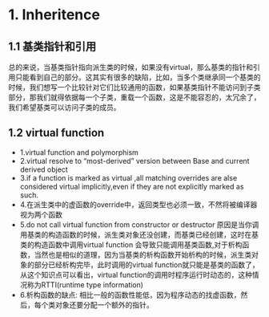 # 1. Inheritence
## 1.1 基类指针和引用
总的来说，当基类指针指向派生类的时候，如果没有virtual，那么基类的指针和引用只能看到自己的部分。这其实有很多的缺陷，比如，当多个类继承同一个基类的时候，我们想写一个比较针对它们比较通用的函数，如果基类指针不能访问到子类部分，那我们就得依据每一个子类，重载一个函数，这是不能容忍的，太冗余了，我们希望基类可以访问子类的成员。

## 1.2 virtual function
 + 1.virtual function and polymorphism
 + 2.virtual resolve to “most-derived” version between Base and current derived object
 + 3.if a function is marked as virtual ,all matching overrides are alse considered virtual implicitly,even if they are not explicitly marked as such.
+ 4.在派生类中的虚函数的override中，返回类型也必须一致，不然将被编译器视为两个函数
+ 5.do not call virtual function from constructor or destructor
 原因是当你调用基类的构造函数的时候，派生类对象还没创建，而基类已经创建，这时在基类的构造函数中调用virtual function 会导致只能调用基类函数,对于析构函数，当然也是相似的道理，因为当基类的析构函数开始析构的时候，派生类对象的部分已经析构完毕，此时调用的virtual function就只能是基类的函数了，
 从这个知识点可以看出，virtual function的调用时程序运行时动态的，这种情况称为RTTI(runtime type information)
+ 6.析构函数的缺点: 相比一般的函数性能低，因为程序动态的找虚函数，然后，每个类对象还要分配一个额外的指针。